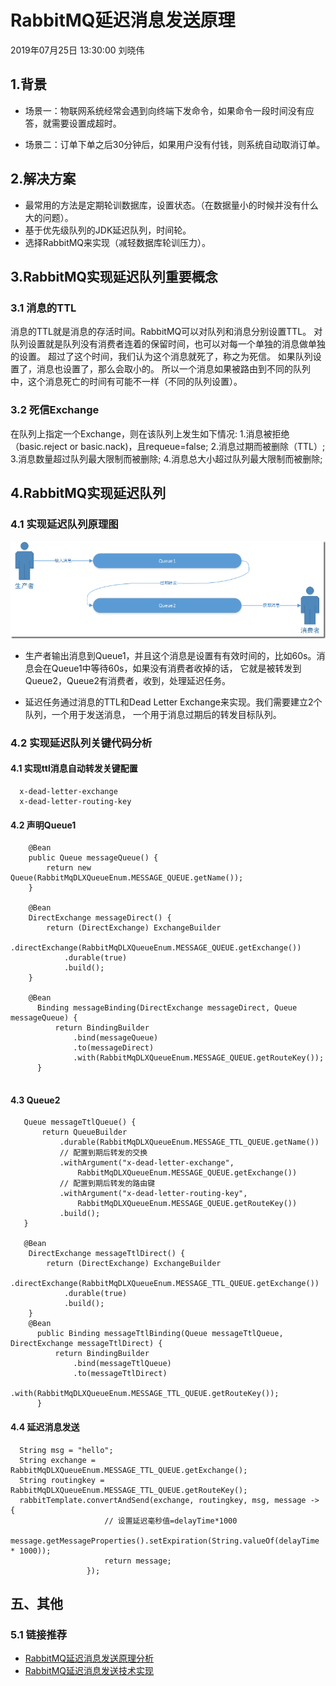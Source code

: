 # RabbitMQ延迟消息发送原理
2019年07月25日 13:30:00 刘晓伟

## 1.背景

* 场景一：物联网系统经常会遇到向终端下发命令，如果命令一段时间没有应答，就需要设置成超时。

* 场景二：订单下单之后30分钟后，如果用户没有付钱，则系统自动取消订单。

## 2.解决方案

* 最常用的方法是定期轮训数据库，设置状态。（在数据量小的时候并没有什么大的问题）。
* 基于优先级队列的JDK延迟队列，时间轮。
* 选择RabbitMQ来实现（减轻数据库轮训压力）。

## 3.RabbitMQ实现延迟队列重要概念

### 3.1 消息的TTL
消息的TTL就是消息的存活时间。RabbitMQ可以对队列和消息分别设置TTL。
对队列设置就是队列没有消费者连着的保留时间，也可以对每一个单独的消息做单独的设置。
超过了这个时间，我们认为这个消息就死了，称之为死信。
如果队列设置了，消息也设置了，那么会取小的。
所以一个消息如果被路由到不同的队列中，这个消息死亡的时间有可能不一样（不同的队列设置）。

### 3.2 死信Exchange
在队列上指定一个Exchange，则在该队列上发生如下情况:
1.消息被拒绝（basic.reject or basic.nack)，且requeue=false;
2.消息过期而被删除（TTL）;
3.消息数量超过队列最大限制而被删除;
4.消息总大小超过队列最大限制而被删除;

## 4.RabbitMQ实现延迟队列
### 4.1 实现延迟队列原理图

![](./images/1.png)

* 生产者输出消息到Queue1，并且这个消息是设置有有效时间的，比如60s。消息会在Queue1中等待60s，如果没有消费者收掉的话，
它就是被转发到Queue2，Queue2有消费者，收到，处理延迟任务。

* 延迟任务通过消息的TTL和Dead Letter Exchange来实现。我们需要建立2个队列，一个用于发送消息，
  一个用于消息过期后的转发目标队列。

### 4.2 实现延迟队列关键代码分析
#### 4.1  实现ttl消息自动转发关键配置

```
  x-dead-letter-exchange
  x-dead-letter-routing-key
```

#### 4.2 声明Queue1

```
    @Bean
    public Queue messageQueue() {
        return new Queue(RabbitMqDLXQueueEnum.MESSAGE_QUEUE.getName());
    }

    @Bean
    DirectExchange messageDirect() {
        return (DirectExchange) ExchangeBuilder
            .directExchange(RabbitMqDLXQueueEnum.MESSAGE_QUEUE.getExchange())
            .durable(true)
            .build();
    }
    
    @Bean
      Binding messageBinding(DirectExchange messageDirect, Queue messageQueue) {
          return BindingBuilder
              .bind(messageQueue)
              .to(messageDirect)
              .with(RabbitMqDLXQueueEnum.MESSAGE_QUEUE.getRouteKey());
      }
    
```

#### 4.3 Queue2

```
   Queue messageTtlQueue() {
       return QueueBuilder
           .durable(RabbitMqDLXQueueEnum.MESSAGE_TTL_QUEUE.getName())
           // 配置到期后转发的交换
           .withArgument("x-dead-letter-exchange",
               RabbitMqDLXQueueEnum.MESSAGE_QUEUE.getExchange())
           // 配置到期后转发的路由键
           .withArgument("x-dead-letter-routing-key",
               RabbitMqDLXQueueEnum.MESSAGE_QUEUE.getRouteKey())
           .build();
   }
   
   @Bean
    DirectExchange messageTtlDirect() {
        return (DirectExchange) ExchangeBuilder
            .directExchange(RabbitMqDLXQueueEnum.MESSAGE_TTL_QUEUE.getExchange())
            .durable(true)
            .build();
    }
    @Bean
      public Binding messageTtlBinding(Queue messageTtlQueue, DirectExchange messageTtlDirect) {
          return BindingBuilder
              .bind(messageTtlQueue)
              .to(messageTtlDirect)
              .with(RabbitMqDLXQueueEnum.MESSAGE_TTL_QUEUE.getRouteKey());
      }
```

#### 4.4 延迟消息发送
```
  String msg = "hello";
  String exchange = RabbitMqDLXQueueEnum.MESSAGE_TTL_QUEUE.getExchange();
  String routingkey = RabbitMqDLXQueueEnum.MESSAGE_TTL_QUEUE.getRouteKey();
  rabbitTemplate.convertAndSend(exchange, routingkey, msg, message -> {
                     // 设置延迟毫秒值=delayTime*1000
                     message.getMessageProperties().setExpiration(String.valueOf(delayTime * 1000));
                     return message;
                 });
```

## 五、其他
### 5.1 链接推荐
* [RabbitMQ延迟消息发送原理分析](https://www.cnblogs.com/haoxinyue/p/6613706.html)
* [RabbitMQ延迟消息发送技术实现](https://www.jianshu.com/p/b74a14c7f31d)












